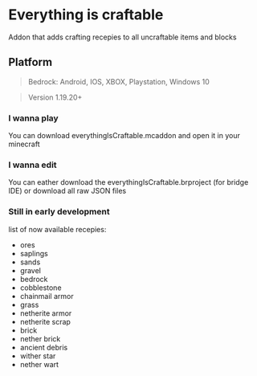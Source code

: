 # Everything is craftable

Addon that adds crafting recepies to all uncraftable items and blocks

## Platform

> Bedrock:
> Android, IOS, XBOX, Playstation, Windows 10

> Version
> 1.19.20+

### I wanna play
You can download everythingIsCraftable.mcaddon and open it in your minecraft

### I wanna edit
You can eather download the everythingIsCraftable.brproject (for bridge IDE) or download all raw JSON files

### Still in early development

list of now available recepies:

- ores
- saplings
- sands
- gravel
- bedrock
- cobblestone
- chainmail armor
- grass
- netherite armor
- netherite scrap
- brick
- nether brick
- ancient debris
- wither star
- nether wart

